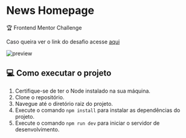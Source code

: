 # News Homepage

🏆 Frontend Mentor Challenge

Caso queira ver o link do desafio acesse [aqui](https://www.frontendmentor.io/challenges/news-homepage-H6SWTa1MFl) 

![preview](https://github.com/ClodoaldoDantas/news-homepage/assets/32376905/071e0905-4841-45d3-ba99-fd7e60d6a223)

## 💻 Como executar o projeto

1. Certifique-se de ter o Node instalado na sua máquina.
2. Clone o repositório.
3. Navegue até o diretório raiz do projeto.
4. Execute o comando `npm install` para instalar as dependências do projeto.
5. Execute o comando `npm run dev` para iniciar o servidor de desenvolvimento.
